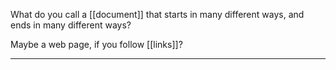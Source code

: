 What do you call a [[document]] that starts in many different ways, and ends in many different ways?

Maybe a web page, if you follow [[links]]?

<hr />
